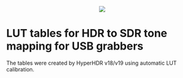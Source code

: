 <p align="center">
  <img src="https://repository-images.githubusercontent.com/284335610/25357144-0927-40fc-8ae3-48a8430770ad" />
</p>
  
# LUT tables for HDR to SDR tone mapping for USB grabbers

The tables were created by HyperHDR v18/v19 using automatic LUT calibration.